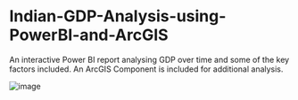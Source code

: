 # Indian-GDP-Analysis-using-PowerBI-and-ArcGIS
An interactive Power BI report analysing GDP over time and some of the key factors included. An ArcGIS Component is included for additional analysis.

![image](https://user-images.githubusercontent.com/94259636/234978290-bc92973e-443f-40c1-9c88-95379a0d22c3.png)
